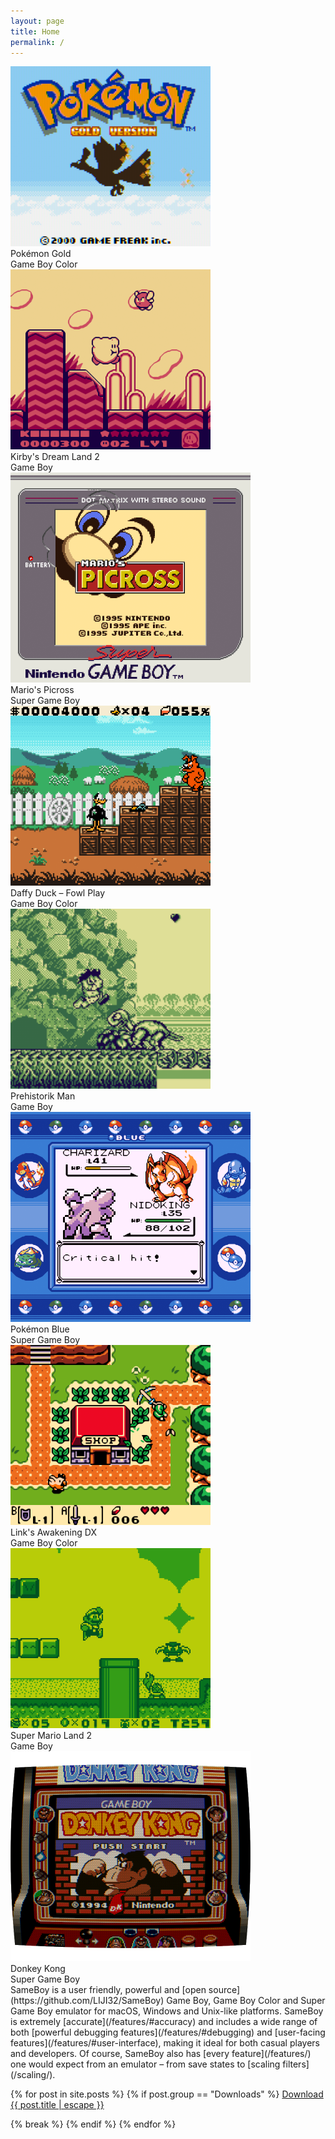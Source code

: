 ```yaml
---
layout: page
title: Home
permalink: /
---
```


<div id="gallery">
<div class="gallery-item">
<img src="screenshots/pokemongold.png" alt="Pokémon Gold" width="320"/>
<figcaption class="game-title">Pokémon Gold</figcaption>
<figcaption class="platform">Game Boy Color</figcaption>
</div>

<div class="gallery-item">
<img src="screenshots/kirby.png" alt="Kirby's Dream Land 2" width="320"/>
<figcaption class="game-title">Kirby's Dream Land 2</figcaption>
<figcaption class="platform">Game Boy</figcaption>
</div>

<div class="gallery-item">
<img src="screenshots/picross.png" alt="Mario's Picross" width="384" class="sgb"/>
<figcaption class="game-title">Mario's Picross</figcaption>
<figcaption class="platform">Super Game Boy</figcaption>
</div>

<div class="gallery-item">
<img src="screenshots/daffyduck.png" alt="Daffy Duck – Fowl Play" width="320"/>
<figcaption class="game-title">Daffy Duck – Fowl Play</figcaption>
<figcaption class="platform">Game Boy Color</figcaption>
</div>

<div class="gallery-item">
<img src="screenshots/prehistorikman.png" alt="Prehistorik Man" width="320"/>
<figcaption class="game-title">Prehistorik Man</figcaption>
<figcaption class="platform">Game Boy</figcaption>
</div>

<div class="gallery-item">
<img src="screenshots/pokemonblue.png" alt="Pokémon Blue" width="384" class="sgb"/>
<figcaption class="game-title">Pokémon Blue</figcaption>
<figcaption class="platform">Super Game Boy</figcaption>
</div>

<div class="gallery-item">
<img src="screenshots/zelda.png" alt="The Legend of Zelda – Link's Awakening DX" width="320"/>
<figcaption class="game-title">Link's Awakening DX</figcaption>
<figcaption class="platform">Game Boy Color</figcaption>
</div>

<div class="gallery-item">
<img src="screenshots/sml2.png" alt="Super Mario Land 2" width="320"/>
<figcaption class="game-title">Super Mario Land 2</figcaption>
<figcaption class="platform">Game Boy</figcaption>
</div>

<div class="gallery-item">
<img src="screenshots/donkeykong.png" alt="Donkey Kong" width="384" class="sgb"/>
<figcaption class="game-title">Donkey Kong</figcaption>
<figcaption class="platform">Super Game Boy</figcaption>
</div>


</div>
SameBoy is a user friendly, powerful and [open source](https://github.com/LIJI32/SameBoy) Game Boy, Game Boy Color and Super Game Boy emulator for macOS, Windows and Unix-like platforms. SameBoy is extremely [accurate](/features/#accuracy) and includes a wide range of both [powerful debugging features](/features/#debugging) and [user-facing features](/features/#user-interface), making it ideal for both casual players and developers. Of course, SameBoy also has [every feature](/features/) one would expect from an emulator – from save states to [scaling filters](/scaling/).

{% for post in site.posts %}
{% if post.group == "Downloads" %}
  <a id="download-link" class="download-link" href="{{ post.url | relative_url }}">Download {{ post.title | escape }}</a>
  <script src="/assets/jquery-3.1.1.min.js"></script>
  <script src="/assets/home-slideshow.js"></script>
  <script>// <!-- 
  var iPad = navigator.userAgent.indexOf("Macintosh") != -1 && navigator.maxTouchPoints && navigator.maxTouchPoints > 1;
  var iOS = navigator.userAgent.indexOf("iOS") != -1 || navigator.userAgent.indexOf("iPadOS") != -1 || navigator.userAgent.indexOf("iPhone") != -1 || iPad;
  if (iOS) {
      document.getElementById("download-link").outerHTML = '<span class="download-link">Download {{ post.title | escape }}:</span><ul>' +
      '<li><a href="{{ post.ipa }}">IPA for side-loading</a></li>' +
      '<li><a href="zbra://sources/add/https://sameboy.github.io/repo">Add to Zebra</a></li>' +
      '</ul>';
  }
  else if (navigator.userAgent.indexOf("Macintosh") != -1) {
      document.getElementById("download-link").innerHTML += " for macOS";
      document.getElementById("download-link").href = "{{ post.cocoa }}";
  }
  else if (navigator.userAgent.indexOf("Windows") != -1) {
      document.getElementById("download-link").innerHTML += " for Windows";
      document.getElementById("download-link").href = "{{ post.windows }}";
  }
  // -->
  </script>
  {% break %}
{% endif %}
{% endfor %}